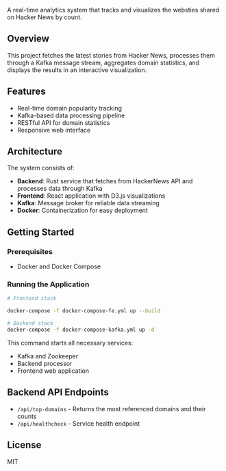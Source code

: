 

A real-time analytics system that tracks and visualizes the websties shared on Hacker News by count.

## Overview

This project fetches the latest stories from Hacker News, processes them through a Kafka message stream, aggregates domain statistics, and displays the results in an interactive visualization.

## Features

- Real-time domain popularity tracking
- Kafka-based data processing pipeline
- RESTful API for domain statistics
- Responsive web interface

## Architecture

The system consists of:

- **Backend**: Rust service that fetches from HackerNews API and processes data through Kafka
- **Frontend**: React application with D3.js visualizations
- **Kafka**: Message broker for reliable data streaming
- **Docker**: Containerization for easy deployment

## Getting Started

### Prerequisites

- Docker and Docker Compose

### Running the Application

```bash
# Frontend stack 

docker-compose -f docker-compose-fe.yml up --build

# Backend stack 
docker-compose -f docker-compose-kafka.yml up -d
```

This command starts all necessary services:
- Kafka and Zookeeper
- Backend processor
- Frontend web application



## Backend API Endpoints

- `/api/top-domains` - Returns the most referenced domains and their counts
- `/api/healthcheck` - Service health endpoint



## License

MIT
